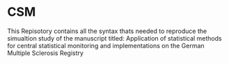 # CSM
 This Repisotory contains all the syntax thats needed to reproduce the simualtion study of the manuscript titled: Application of statistical methods for central statistical monitoring and implementations on the German Multiple Sclerosis Registry
